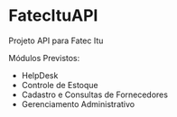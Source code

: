 # FatecItuAPI
Projeto API para Fatec Itu 

Módulos Previstos:

- HelpDesk
- Controle de Estoque
- Cadastro e Consultas de Fornecedores
- Gerenciamento Administrativo
